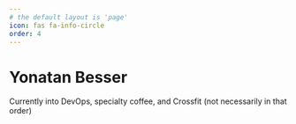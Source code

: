 ```yaml
---
# the default layout is 'page'
icon: fas fa-info-circle
order: 4
---
```


# Yonatan Besser 

Currently into DevOps, specialty coffee, and Crossfit (not necessarily in that order)



